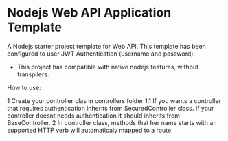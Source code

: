 # Nodejs Web API Application Template
A Nodejs starter project template for Web API. This template has been configured to user JWT Authentication (username and password).

* This project has compatible with native nodejs features, without transpilers.

How to use:

1 Create your controller clas in controllers folder
 1.1 If you wants a controller that requires authentication inherits from SecuredController class. If your controller doesnt needs authentication it should inherits from BaseController.
2 In controller class, methods that her name starts with an supported HTTP verb will automaticaly mapped to a route.

